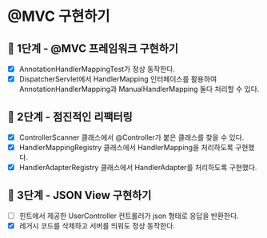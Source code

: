 # @MVC 구현하기

## 🚀 1단계 - @MVC 프레임워크 구현하기
- [x] AnnotationHandlerMappingTest가 정상 동작한다.
- [x] DispatcherServlet에서 HandlerMapping 인터페이스를 활용하여 AnnotationHandlerMapping과 ManualHandlerMapping 둘다 처리할 수 있다.

## 🚀 2단계 - 점진적인 리팩터링
- [x] ControllerScanner 클래스에서 @Controller가 붙은 클래스를 찾을 수 있다.
- [x]  HandlerMappingRegistry 클래스에서 HandlerMapping을 처리하도록 구현했다.
- [x]  HandlerAdapterRegistry 클래스에서 HandlerAdapter를 처리하도록 구현했다.

## 🚀 3단계 - JSON View 구현하기
- [ ] 힌트에서 제공한 UserController 컨트롤러가 json 형태로 응답을 반환한다.
- [x] 레거시 코드를 삭제하고 서버를 띄워도 정상 동작한다.
